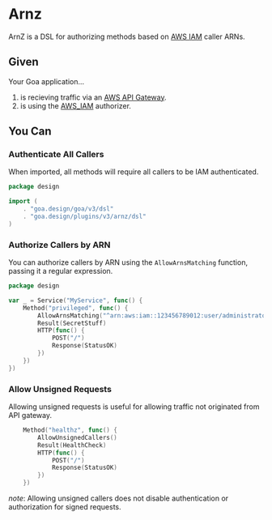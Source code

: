 # Arnz

ArnZ is a DSL for authorizing methods based on [AWS IAM](https://aws.amazon.com/iam/) caller ARNs.

## Given

Your Goa application...
1. is recieving traffic via an [AWS API Gateway](https://docs.aws.amazon.com/apigateway/latest/developerguide/http-api.html).
1. is using the [AWS_IAM](https://docs.aws.amazon.com/apigateway/latest/developerguide/http-api-access-control-iam.html) authorizer.

## You Can

### Authenticate All Callers

When imported, all methods will require all callers to be IAM authenticated.

```go
package design

import (
	. "goa.design/goa/v3/dsl"
	. "goa.design/plugins/v3/arnz/dsl"
)
```

### Authorize Callers by ARN

You can authorize callers by ARN using the `AllowArnsMatching` function, passing it a regular expression. 

```go
package design

var _ = Service("MyService", func() {
	Method("privileged", func() {
		AllowArnsMatching("^arn:aws:iam::123456789012:user/administrator$")
		Result(SecretStuff)
		HTTP(func() {
			POST("/")
			Response(StatusOK)
		})
	})
})
```

### Allow Unsigned Requests

Allowing unsigned requests is useful for allowing traffic not originated from API gateway. 

```go
    Method("healthz", func() {
        AllowUnsignedCallers()
        Result(HealthCheck)
        HTTP(func() {
            POST("/")
            Response(StatusOK)
        })
    })
```

_note_: Allowing unsigned callers does not disable authentication or authorization for signed requests.
